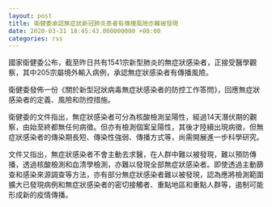 ```yaml
---
layout: post
title: 衛健委承認無症狀新冠肺炎患者有傳播風險亦難被發現
date: 2020-03-31 18:45:43.000000000 +08:00
categories: rss
---
```


國家衛健委公布，截至昨日共有1541宗新型肺炎的無症狀感染者，正接受醫學觀察，其中205宗屬境外輸入病例，承認無症狀感染者有傳播風險。

衛健委發佈一份《關於新型冠狀病毒無症狀感染者的防控工作答問》，回應無症狀感染者的定義、風險和防控措施。

衛健委的文件指出，無症狀感染者可分為核酸檢測呈陽性，經過14天潛伏期的觀察，由始至終都無任何病徵。但亦有檢測個案呈陽性，其後才陸續出現病徵，但無症狀感染者的傳染期長短、傳染性強弱、傳播方式等，尚需開展進一步科學研究。

文件又指出，無症狀感染者不會主動去求醫，在人群中難以被發現，難以預防傳播，透過核酸檢測和血清學檢測，亦難以發現全部無症狀感染者。即使透過主動篩查和感染來源調查等方法，亦有部分無症狀感染者難以被發現，認為應將檢測範圍擴大已發現病例和無症狀感染者的密切接觸者、重點地區和重點人群等，遏制可能形成新的疫情傳播。
